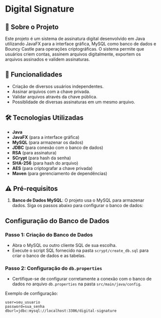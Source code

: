 # Digital Signature
## 📌 Sobre o Projeto
Este projeto é um sistema de assinatura digital desenvolvido em Java utilizando JavaFX para a interface gráfica, MySQL como banco de dados e Bouncy Castle para operações criptográficas. O sistema permite que usuários criem contas, assinem arquivos digitalmente, exportem os arquivos assinados e validem assinaturas.

## 🚀 Funcionalidades
- Criação de diversos usuários independentes.
- Assinar arquivos com a chave privada.
- Validar arquivos através da chave pública.
- Possiblidade de diversas assinaturas em um mesmo arquivo.

## 🛠️ Tecnologias Utilizadas
- **Java**
- **JavaFX** (para a interface gráfica)
- **MySQL** (para armazenar os dados)
- **JDBC** (para conexão com o banco de dados)
- **RSA** (para assinatura)
- **SCrypt** (para hash da senha)
- **SHA-256** (para hash do arquivo)
- **AES** (para criptografar a chave privada)
- **Maven** (para gerenciamento de dependências)

## ⚠️ Pré-requisitos

1. **Banco de Dados MySQL**: O projeto usa o MySQL para armazenar dados. Siga os passos abaixo para configurar o banco de dados:

## Configuração do Banco de Dados

### Passo 1: Criação do Banco de Dados
- Abra o MySQL ou outro cliente SQL de sua escolha.
- Execute o script SQL fornecido na pasta `scrypt/create_db.sql` para criar o banco de dados e as tabelas.

### Passo 2: Configuração do `db.properties`
- Certifique-se de configurar corretamente a conexão com o banco de dados no arquivo `db.properties` na pasta `src/main/java/config`.

Exemplo de configuração:

```properties
user=seu_usuario
password=sua_senha
dburl=jdbc:mysql://localhost:3306/digital-signature
```

